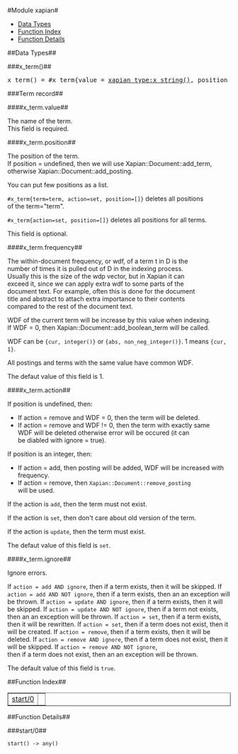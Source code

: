 

#Module xapian#
* [Data Types](#types)
* [Function Index](#index)
* [Function Details](#functions)





<a name="types"></a>

##Data Types##




###<a name="type-x_term">x_term()</a>##



<pre>x_term() = #x_term{value = <a href="xapian_type.md#type-x_string">xapian_type:x_string()</a>, position = <a href="xapian_type.md#type-x_position">xapian_type:x_position()</a> | [<a href="xapian_type.md#type-x_position">xapian_type:x_position()</a>] | undefined, frequency = <a href="xapian_type.md#type-x_term_count">xapian_type:x_term_count()</a>, action = add | set | update | remove, ignore = boolean()}</pre>




###<a name="Term_record">Term record</a>##



####<a name="x_term.value">x_term.value</a>##


  
The name of the term.  
This field is required.




####<a name="x_term.position">x_term.position</a>##


  
The position of the term.  
If position = undefined, then we will use Xapian::Document::add_term,  
otherwise Xapian::Document::add_posting.



You can put few positions as a list.



`#x_term{term=term, action=set, position=[]}` deletes all positions  
of the term="term".



`#x_term{action=set, position=[]}` deletes all positions for all terms.



This field is optional.




####<a name="x_term.frequency">x_term.frequency</a>##


  
The within-document frequency, or wdf, of a term t in D is the  
number of times it is pulled out of D in the indexing process.  
Usually this is the size of the wdp vector, but in Xapian it can  
exceed it, since we can apply extra wdf to some parts of the  
document text. For example, often this is done for the document  
title and abstract to attach extra importance to their contents  
compared to the rest of the document text.



WDF of the current term will be increase by this value when indexing.  
If WDF = 0, then Xapian::Document::add_boolean_term will be called.



WDF can be `{cur, integer()}` or `{abs, non_neg_integer()}`.
1 means `{cur, 1}`.



All postings and terms with the same value have common WDF.



The defaut value of this field is 1.




####<a name="x_term.action">x_term.action</a>##




If position is undefined, then:  
* If action = remove and WDF = 0, then the term will be deleted.  
* If action = remove and WDF != 0, then the term with exactly same         
WDF will be deleted otherwise error will be occured (it can         
be diabled with ignore = true).



If position is an integer, then:
* If action = add, then posting will be added, WDF will be increased
with frequency.
*  If action = remove, then `Xapian::Document::remove_posting`       
will be used.



If the action is `add`, then the term must not exist.



If the action is `set`, then don't care about old version of the term.



If the action is `update`, then the term must exist.



The defaut value of this field is `set`.




####<a name="x_term.ignore">x_term.ignore</a>##


  
Ignore errors.



If `action = add AND ignore`,
then if a term exists, then it will be skipped.
If `action = add AND NOT ignore`,
then if a term exists, then an an exception will be thrown.
If `action = update AND ignore`,
then if a term exists, then it will be skipped.
If `action = update AND NOT ignore`,
then if a term not exists, then an an exception will be thrown.
If `action = set`,
then if a term exists, then it will be rewritten.
If `action = set`,
then if a term does not exist, then it will be created.
If `action = remove`,
then if a term exists, then it will be deleted.
If `action = remove AND ignore`,
then if a term does not exist, then it will be skipped.
If `action = remove AND NOT ignore`,       
then if a term does not exist, then an an exception will be thrown.

The default value of this field is `true`.<a name="index"></a>

##Function Index##


<table width="100%" border="1" cellspacing="0" cellpadding="2" summary="function index"><tr><td valign="top"><a href="#start-0">start/0</a></td><td></td></tr></table>


<a name="functions"></a>

##Function Details##

<a name="start-0"></a>

###start/0##




`start() -> any()`

